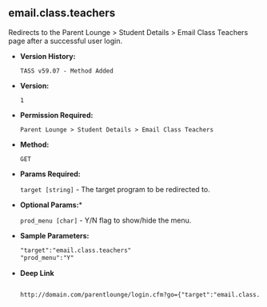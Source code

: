 **email.class.teachers**
----

  Redirects to the Parent Lounge > Student Details > Email Class Teachers page after a successful user login.

* **Version History:**

   	`TASS v59.07 - Method Added`

* **Version:**

  	`1`

* **Permission Required:**

  	`Parent Lounge > Student Details > Email Class Teachers`


* **Method:**

  	`GET`
  
*  **Params Required:**

	  `target [string]` - The target program to be redirected to.


*  **Optional Params:***

    `prod_menu [char]` - Y/N flag to show/hide the menu.
    
* **Sample Parameters:**

	```HTML
	"target":"email.class.teachers"
	"prod_menu":"Y"
	```

* **Deep Link**

	```HTML

	http://domain.com/parentlounge/login.cfm?go={"target":"email.class.teachers","prod_menu":"Y"}

	```
